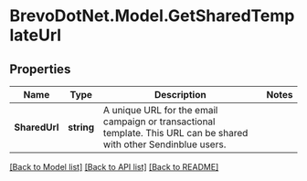 # BrevoDotNet.Model.GetSharedTemplateUrl

## Properties

Name | Type | Description | Notes
------------ | ------------- | ------------- | -------------
**SharedUrl** | **string** | A unique URL for the email campaign or transactional template. This URL can be shared with other Sendinblue users. | 

[[Back to Model list]](../../README.md#documentation-for-models) [[Back to API list]](../../README.md#documentation-for-api-endpoints) [[Back to README]](../../README.md)

